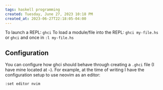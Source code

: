 ```yaml
---
tags: haskell programming
created: Tuesday, June 27, 2023 10:18 PM
created_at: 2023-06-27T22:18:05-04:00
---
```

To launch a REPL: `ghci`
To load a module/file into the REPL: `ghci my-file.hs` or `ghci` and once in `:l my-file.hs`

## Configuration

You can configure how ghci should behave through creating a `.ghci` file (I have mine located at `~`). For example, at the time of writing I have the configuration setup to use neovim as an editor:
```
:set editor nvim
```